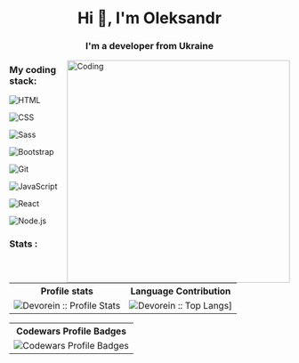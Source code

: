 

<h1 align="center">Hi 👋, I'm Oleksandr</h1>
<h3 align="center">I'm a developer from Ukraine</h3>

<img align="right" alt="Coding" width="400" src="https://media.giphy.com/media/fByehYIrOIzO8XolJK/giphy.gif" />

<h3>My coding stack: </h3>


![HTML](https://img.shields.io/badge/-HTML-283a4f?style=for-the-badge&logo=HTML5)
<!--  -->
<!--  -->
![CSS](https://img.shields.io/badge/-CSS-283a4f?style=for-the-badge&logo=CSS3)<br>
<!--  -->
<!--  -->
![Sass](https://img.shields.io/badge/-Sass-283a4f?style=for-the-badge&logo=Sass)<br>
<!--  -->
<!--  -->
![Bootstrap](https://img.shields.io/badge/-Bootstrap-283a4f?style=for-the-badge&logo=Bootstrap)<br>
<!--  -->
<!--  -->
![Git](https://img.shields.io/badge/-Git-283a4f?style=for-the-badge&logo=Git)<br>
<!--  -->
<!--  -->
![JavaScript](https://img.shields.io/badge/-JavaScript-283a4f?style=for-the-badge&logo=javascript)<br>
<!--  -->
<!--  -->
![React](https://img.shields.io/badge/-React-283a4f?style=for-the-badge&logo=react) <br>
<!--  -->
<!--  -->
![Node.js](https://img.shields.io/badge/-Node.js-283a4f?style=for-the-badge&logo=Node.js) <br>


<h3>Stats : </h3>
<p align="center">
   <table>
      <tr>
       <th>Profile stats  </th>
       <th>Language Contribution</th>
     </tr>
      <tr>
       <td><img alt="Devorein :: Profile Stats" src="https://github-readme-stats.vercel.app/api?username=OleksandrKrekoten&show_icons=true&theme=radical"> </td>
       <td><img alt="Devorein :: Top Langs]" src="https://github-readme-stats.vercel.app/api/top-langs/?username=OleksandrKrekoten&langs_count=10&theme=merko&layout=compact&hide=html"> </td>
   </table>
     <table>
      <tr>
        <th>Codewars Profile Badges</th>
     </tr>
      <tr>
         <td><img alt="Codewars Profile Badges" src="https://www.codewars.com/users/OleksandrKrekoten/badges/large"> </td>
   </table>
</p>



